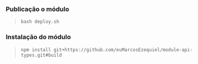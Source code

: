 ### Publicação o módulo
> `bash deploy.sh`

### Instalação do módulo
> `npm install git+https://github.com/euMarcosEzequiel/module-api-types.git#build`